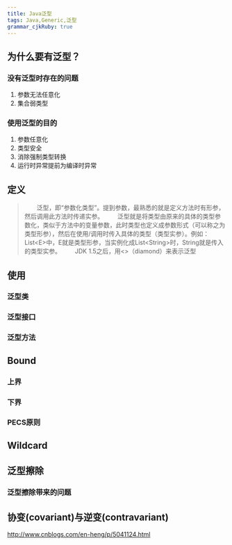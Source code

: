 ```yaml
---
title: Java泛型
tags: Java,Generic,泛型
grammar_cjkRuby: true
---
```

## 为什么要有泛型？
### 没有泛型时存在的问题
1. 参数无法任意化
2. 集合弱类型
### 使用泛型的目的
1. 参数任意化
2. 类型安全
3. 消除强制类型转换
4. 运行时异常提前为编译时异常

## 定义
>　　泛型，即“参数化类型”。提到参数，最熟悉的就是定义方法时有形参，然后调用此方法时传递实参。
>　　泛型就是将类型由原来的具体的类型参数化，类似于方法中的变量参数，此时类型也定义成参数形式（可以称之为类型形参），然后在使用/调用时传入具体的类型（类型实参）。例如：List\<E\>中，E就是类型形参，当实例化成List\<String\>时，String就是传入的类型实参。
>　　JDK 1.5之后，用\<\>（diamond）来表示泛型

## 使用
### 泛型类
### 泛型接口
### 泛型方法

## Bound
### 上界
### 下界
### PECS原则

## Wildcard

## 泛型擦除
### 泛型擦除带来的问题

## 协变(covariant)与逆变(contravariant)
http://www.cnblogs.com/en-heng/p/5041124.html



